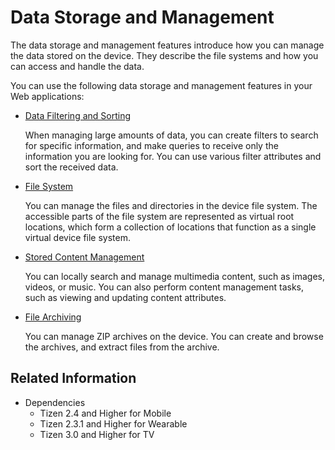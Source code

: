 # Data Storage and Management

The data storage and management features introduce how you can manage the data stored on the device. They describe the file systems and how you can access and handle the data.

You can use the following data storage and management features in your Web applications:

- [Data Filtering and Sorting](./data-filter.md)

  When managing large amounts of data, you can create filters to search for specific information, and make queries to receive only the information you are looking for. You can use various filter attributes and sort the received data.

- [File System](./file-system.md)

  You can manage the files and directories in the device file system. The accessible parts of the file system are represented as virtual root locations, which form a collection of locations that function as a single virtual device file system.

- [Stored Content Management](./stored-content.md)

  You can locally search and manage multimedia content, such as images, videos, or music. You can also perform content management tasks, such as viewing and updating content attributes.

- [File Archiving](./file-archiving.md)

  You can manage ZIP archives on the device. You can create and browse the archives, and extract files from the archive.

## Related Information
* Dependencies  
  - Tizen 2.4 and Higher for Mobile
  - Tizen 2.3.1 and Higher for Wearable
  - Tizen 3.0 and Higher for TV

